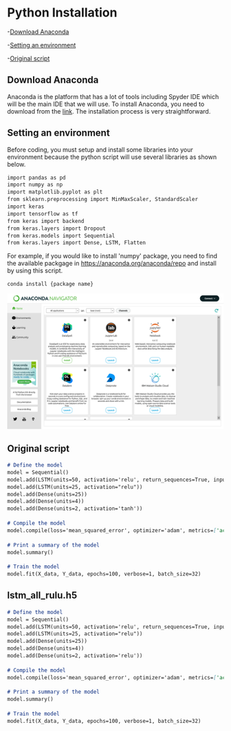 # Python Installation
-[Download Anaconda](#Download-Anaconda)

-[Setting an environment](#Setting-an-environment)

-[Original script](#Original-script)


## Download Anaconda
Anaconda is the platform that has a lot of tools including Spyder IDE which will be the main IDE that we will use.
To install Anaconda, you need to download from the [link](https://www.anaconda.com/download). The installation process is very straightforward.

## Setting an environment
Before coding, you must setup and install some libraries into your environment because the python script will use several libraries as shown below.

```markdown
import pandas as pd
import numpy as np
import matplotlib.pyplot as plt
from sklearn.preprocessing import MinMaxScaler, StandardScaler
import keras
import tensorflow as tf
from keras import backend
from keras.layers import Dropout
from keras.models import Sequential 
from keras.layers import Dense, LSTM, Flatten
```
For example, if you would like to install 'numpy' package, you need to find the available packgage in https://anaconda.org/anaconda/repo and install by using this script.

```markdown
conda install {package name}
```

![alt text for screen readers](interface.png "interface")

## Original script

```markdown
# Define the model
model = Sequential()
model.add(LSTM(units=50, activation='relu', return_sequences=True, input_shape=(2, 6)))
model.add(LSTM(units=25, activation="relu"))
model.add(Dense(units=25))
model.add(Dense(units=4))
model.add(Dense(units=2, activation='tanh'))

# Compile the model
model.compile(loss='mean_squared_error', optimizer='adam', metrics=['accuracy'])

# Print a summary of the model
model.summary()

# Train the model
model.fit(X_data, Y_data, epochs=100, verbose=1, batch_size=32)
```

## lstm_all_rulu.h5

```markdown
# Define the model
model = Sequential()
model.add(LSTM(units=50, activation='relu', return_sequences=True, input_shape=(2, 6)))
model.add(LSTM(units=25, activation="relu"))
model.add(Dense(units=25))
model.add(Dense(units=4))
model.add(Dense(units=2, activation='relu'))

# Compile the model
model.compile(loss='mean_squared_error', optimizer='adam', metrics=['accuracy'])

# Print a summary of the model
model.summary()

# Train the model
model.fit(X_data, Y_data, epochs=100, verbose=1, batch_size=32)
```
